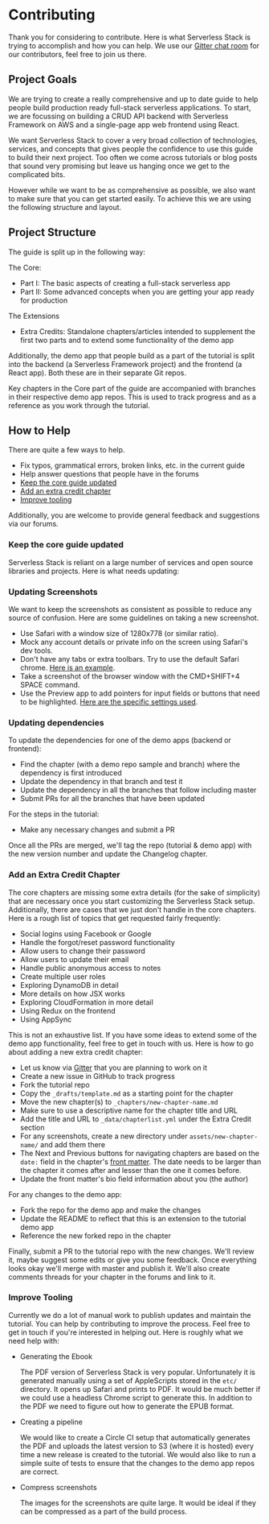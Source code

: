 # Contributing

Thank you for considering to contribute. Here is what Serverless Stack is trying to accomplish and how you can help. We use our [Gitter chat room][Gitter] for our contributors, feel free to join us there.

## Project Goals

We are trying to create a really comprehensive and up to date guide to help people build production ready full-stack serverless applications. To start, we are focussing on building a CRUD API backend with Serverless Framework on AWS and a single-page app web frontend using React.

We want Serverless Stack to cover a very broad collection of technologies, services, and concepts that gives people the confidence to use this guide to build their next project. Too often we come across tutorials or blog posts that sound very promising but leave us hanging once we get to the complicated bits.

However while we want to be as comprehensive as possible, we also want to make sure that you can get started easily. To achieve this we are using the following structure and layout.

## Project Structure

The guide is split up in the following way:

The Core:
- Part I: The basic aspects of creating a full-stack serverless app
- Part II: Some advanced concepts when you are getting your app ready for production

The Extensions
- Extra Credits: Standalone chapters/articles intended to supplement the first two parts and to extend some functionality of the demo app

Additionally, the demo app that people build as a part of the tutorial is split into the backend (a Serverless Framework project) and the frontend (a React app). Both these are in their separate Git repos.

Key chapters in the Core part of the guide are accompanied with branches in their respective demo app repos. This is used to track progress and as a reference as you work through the tutorial.


## How to Help

There are quite a few ways to help.

- Fix typos, grammatical errors, broken links, etc. in the current guide
- Help answer questions that people have in the forums
- [Keep the core guide updated](#keep-the-core-guide-updated)
- [Add an extra credit chapter](#add-an-extra-credit-chapter)
- [Improve tooling](#improve-tooling)

Additionally, you are welcome to provide general feedback and suggestions via our forums.


### Keep the core guide updated

Serverless Stack is reliant on a large number of services and open source libraries and projects. Here is what needs updating:

### Updating Screenshots

We want to keep the screenshots as consistent as possible to reduce any source of confusion. Here are some guidelines on taking a new screenshot.

- Use Safari with a window size of 1280x778 (or similar ratio).
- Mock any account details or private info on the screen using Safari's dev tools.
- Don't have any tabs or extra toolbars. Try to use the default Safari chrome. [Here is an example](https://raw.githubusercontent.com/AnomalyInnovations/serverless-stack-com/master/assets/contributing/safari-chrome.png).
- Take a screenshot of the browser window with the CMD+SHIFT+4 SPACE command.
- Use the Preview app to add pointers for input fields or buttons that need to be highlighted. [Here are the specific settings used](https://raw.githubusercontent.com/AnomalyInnovations/serverless-stack-com/master/assets/contributing/preview-arrow.png).

### Updating dependencies

To update the dependencies for one of the demo apps (backend or frontend):

- Find the chapter (with a demo repo sample and branch) where the dependency is first introduced
- Update the dependency in that branch and test it
- Update the dependency in all the branches that follow including master
- Submit PRs for all the branches that have been updated

For the steps in the tutorial:

- Make any necessary changes and submit a PR

Once all the PRs are merged, we'll tag the repo (tutorial & demo app) with the new version number and update the Changelog chapter.


### Add an Extra Credit Chapter

The core chapters are missing some extra details (for the sake of simplicity) that are necessary once you start customizing the Serverless Stack setup. Additionally, there are cases that we just don't handle in the core chapters. Here is a rough list of topics that get requested fairly frequently:

- Social logins using Facebook or Google
- Handle the forgot/reset password functionality
- Allow users to change their password
- Allow users to update their email
- Handle public anonymous access to notes
- Create multiple user roles
- Exploring DynamoDB in detail
- More details on how JSX works
- Exploring CloudFormation in more detail
- Using Redux on the frontend
- Using AppSync

This is not an exhaustive list. If you have some ideas to extend some of the demo app functionality, feel free to get in touch with us. Here is how to go about adding a new extra credit chapter:

- Let us know via [Gitter][Gitter] that you are planning to work on it
- Create a new issue in GitHub to track progress
- Fork the tutorial repo
- Copy the `_drafts/template.md` as a starting point for the chapter
- Move the new chapter(s) to `_chapters/new-chapter-name.md`
- Make sure to use a descriptive name for the chapter title and URL
- Add the title and URL to `_data/chapterlist.yml` under the Extra Credit section
- For any screenshots, create a new directory under `assets/new-chapter-name/` and add them there
- The Next and Previous buttons for navigating chapters are based on the `date:` field in the chapter's [front matter](https://jekyllrb.com/docs/frontmatter/). The date needs to be larger than the chapter it comes after and lesser than the one it comes before.
- Update the front matter's bio field information about you (the author)

For any changes to the demo app:

- Fork the repo for the demo app and make the changes
- Update the README to reflect that this is an extension to the tutorial demo app
- Reference the new forked repo in the chapter

Finally, submit a PR to the tutorial repo with the new changes. We'll review it, maybe suggest some edits or give you some feedback. Once everything looks okay we'll merge with master and publish it. We'll also create comments threads for your chapter in the forums and link to it.


### Improve Tooling

Currently we do a lot of manual work to publish updates and maintain the tutorial. You can help by contributing to improve the process. Feel free to get in touch if you're interested in helping out. Here is roughly what we need help with:

- Generating the Ebook

  The PDF version of Serverless Stack is very popular. Unfortunately it is generated manually using a set of AppleScripts stored in the `etc/` directory. It opens up Safari and prints to PDF. It would be much better if we could use a headless Chrome script to generate this. In addition to the PDF we need to figure out how to generate the EPUB format.

- Creating a pipeline

  We would like to create a Circle CI setup that automatically generates the PDF and uploads the latest version to S3 (where it is hosted) every time a new release is created to the tutorial. We would also like to run a simple suite of tests to ensure that the changes to the demo app repos are correct.

- Compress screenshots

  The images for the screenshots are quite large. It would be ideal if they can be compressed as a part of the build process.

[Gitter]: https://gitter.im/serverless-stack/Lobby
